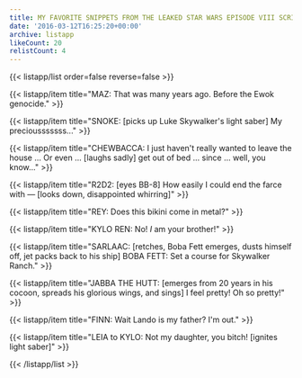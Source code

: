 ```yaml
---
title: MY FAVORITE SNIPPETS FROM THE LEAKED STAR WARS EPISODE VIII SCRIPT
date: '2016-03-12T16:25:20+00:00'
archive: listapp
likeCount: 20
relistCount: 4
---
```


{{< listapp/list order=false reverse=false >}}

   {{< listapp/item title="MAZ: That was many years ago. Before the Ewok genocide." >}}

   {{< listapp/item title="SNOKE: [picks up Luke Skywalker's light saber] My preciousssssss..." >}}

   {{< listapp/item title="CHEWBACCA: I just haven't really wanted to leave the house ... Or even ... [laughs sadly] get out of bed ... since ... well, you know..." >}}

   {{< listapp/item title="R2D2: [eyes BB-8] How easily I could end the farce with — [looks down, disappointed whirring]" >}}

   {{< listapp/item title="REY: Does this bikini come in metal?" >}}

   {{< listapp/item title="KYLO REN: No! *I* am your brother!" >}}

   {{< listapp/item title="SARLAAC: [retches, Boba Fett emerges, dusts himself off, jet packs back to his ship] BOBA FETT: Set a course for Skywalker Ranch." >}}

   {{< listapp/item title="JABBA THE HUTT: [emerges from 20 years in his cocoon, spreads his glorious wings, and sings] I feel pretty! Oh so pretty!" >}}

   {{< listapp/item title="FINN: Wait Lando is my father? I'm out." >}}

   {{< listapp/item title="LEIA to KYLO: Not my daughter, you bitch! [ignites light saber]" >}}

{{< /listapp/list >}}
